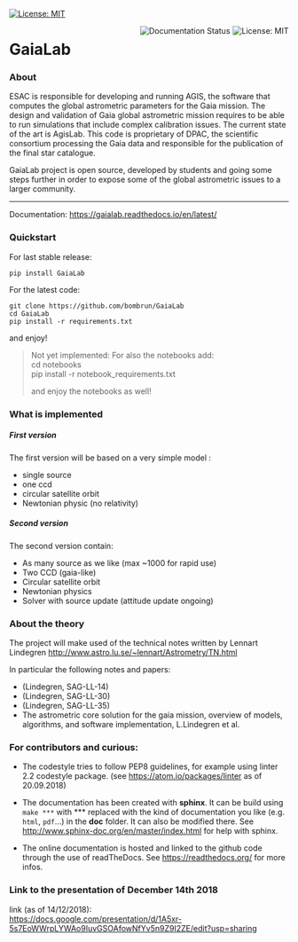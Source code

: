 [![License: MIT](https://img.shields.io/badge/License-MIT-yellow.svg)](https://opensource.org/licenses/MIT)

<a href="https://opensource.org/licenses/MIT"><img align="right" scale="100%" alt="License: MIT" src="https://img.shields.io/badge/License-MIT-yellow.svg"></a>

<a href="https://readthedocs.org/GaiaLab/pip/badge/?version=latest"><img align="right" style="margin: 0px 2px" alt="Documentation Status" src="https://readthedocs.org/projects/docs/badge/?version=latest&style=flat"></a>

# GaiaLab

### About

ESAC is responsible for developing and running AGIS, the software that computes the global astrometric parameters for the Gaia mission.
The design and validation of Gaia global astrometric mission requires to be able to run simulations that include complex calibration issues.
The current state of the art is AgisLab. This code is proprietary of DPAC, the scientific consortium processing the Gaia data
and responsible for the publication of the final star catalogue.

GaiaLab project is open source, developed by students and going some steps further in order to expose some of the global astrometric issues to a larger community.

---

Documentation: https://gaialab.readthedocs.io/en/latest/

### Quickstart

For last stable release:
```
pip install GaiaLab
```

For the latest code:
```
git clone https://github.com/bombrun/GaiaLab
cd GaiaLab
pip install -r requirements.txt
```

and enjoy!

> Not yet implemented:
> For also the notebooks add:  
> cd notebooks  
> pip install -r notebook_requirements.txt  
>   
> and enjoy the notebooks as well!


### What is implemented

##### First version
The first version will be based on a very simple model :
* single source
* one ccd
* circular satellite orbit
* Newtonian physic (no relativity)

##### Second version
The second version contain:
* As many source as we like (max ~1000 for rapid use)
* Two CCD (gaia-like)
* Circular satellite orbit
* Newtonian physics
* Solver with source update (attitude update ongoing)


### About the theory

The project will make used of the technical notes written by Lennart Lindegren http://www.astro.lu.se/~lennart/Astrometry/TN.html

In particular the following notes and papers:
- (Lindegren, SAG-LL-14)
- (Lindegren, SAG-LL-30)
- (Lindegren, SAG-LL-35)
- The astrometric core solution for the gaia mission, overview of models, algorithms,
and software implementation, L.Lindegren et al.


### For contributors and curious:

* The codestyle tries to follow PEP8 guidelines, for example using linter 2.2 codestyle package. (see https://atom.io/packages/linter as of 20.09.2018)

* The documentation has been created with **sphinx**. It can be build using ```make ***``` with *** replaced with the kind of documentation you like (e.g. ```html```, ```pdf```...) in the **doc** folder. It can also be modified there. See http://www.sphinx-doc.org/en/master/index.html for help with sphinx.

* The online documentation is hosted and linked to the github code through the use of readTheDocs. See https://readthedocs.org/ for more infos.


### Link to the presentation of December 14th 2018

link (as of 14/12/2018):  
 https://docs.google.com/presentation/d/1A5xr-5s7EoWWrpLYWAo9IuvGSOAfowNfYv5n9Z9I2ZE/edit?usp=sharing
